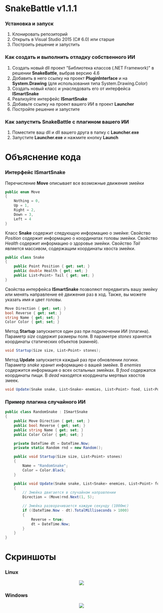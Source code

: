# SnakeBattle v1.1.1

### Установка и запуск
1. Клонировать репозиторий
2. Открыть в Visual Studio 2015 (C# 6.0) или старше
3. Построить решение и запустить

### Как создать и выполнить отладку собственного ИИ
1. Создать новый dll проект "Библиотека классов (.NET Framework)" в решении **SnakeBattle**, выбрав версию 4.6
2. Добавить в него ссылку на проект **PluginInterface** и на **System.Drawing** (для использования типа System.Drawing.Color) 
3. Создать новый класс и унаследовать его от интерфейса **ISmartSnake**
4. Реализуйте интерфейс **ISmartSnake**
5. Добавьте ссылку на проект вашего ИИ в проект **Launcher**
6. Постройте решение и запустите

### Как запустить **SnakeBattle** с плагином вашего ИИ
1. Поместите ваш dll и dll вашего друга в папку с **Launcher.exe**
2. Запустите **Launcher.exe** и нажмите кнопку **Launch**

# Объяснение кода

### Интерфейс ISmartSnake

Перечисление **Move** описывает все возможные движения змейки
```csharp
public enum Move
{
    Nothing = 0,
    Up = 1,
    Right = 2,
    Down = 3,
    Left = 4
}
```

Класс **Snake** содержит следующую информацию о змейке:
Свойство *Position* содержит информацию о координатах головы змейки.
Свойство *Health* содержит информацию о здоровье змейки.
Свойство *Tail* является массивом, содержащим координаты хвоста змейки.
```csharp
public class Snake
{
    public Point Position { get; set; }
    public double Health { get; set; }
    public List<Point> Tail { get; set; }
}
```

Свойства интерфейса **ISmartSnake** позволяют передвигать вашу змейку или менять направление её движения раз в ход. Также, вы можете указать имя и цвет головы.
```csharp
Move Direction { get; set; }
bool Reverse { get; set; }
string Name { get; set; }
Color Color { get; set; }
```

Метод **Startup** запускается один раз при подключении ИИ (плагина). Параметр *size* содержит размеры поля. 
В параметре *stones* хранятся координаты статических объектов (камней).
```csharp
void Startup(Size size, List<Point> stones);
```

Метод **Update** запускается каждый раз при обновлении логики.
Параметр *snake* хранит информацию о вашей змейке.
В *enemies* содержится информация о всех остальных змейках.
В *food* содержатся координаты пищи.
В *dead* находятся координаты мертвых хвостов змеек.
```csharp
void Update(Snake snake, List<Snake> enemies, List<Point> food, List<Point> dead);
```

### Пример плагина случайного ИИ 
```csharp
public class RandomSnake : ISmartSnake
{
    public Move Direction { get; set; }
    public bool Reverse { get; set; }
    public string Name { get; set; }
    public Color Color { get; set; }

    private DateTime dt = DateTime.Now;
    private static Random rnd = new Random();

    public void Startup(Size size, List<Point> stones)
    {
        Name = "RandomSnake";
        Color = Color.Black;
    }

    public void Update(Snake snake, List<Snake> enemies, List<Point> food, List<Point> dead)
    {
        // Змейка двигается в случайном направлении
        Direction = (Move)rnd.Next(1, 5);

        // Змейка разворачивается каждую секунду (1000мс)
        if ((DateTime.Now - dt).TotalMilliseconds > 1000)
        {
            Reverse = true;
            dt = DateTime.Now;
        }
    }
}

```
# Скриншоты
### Linux
<p align="center">  
  <img src="https://github.com/lyftzeigen/SnakeBattle/raw/master/Screenshots/Linux/Battlefield.png"/>
</p>

### Windows
<p align="center">  
    <img src="https://github.com/lyftzeigen/SnakeBattle/blob/master/Screenshots/Windows/Battlefield.png"/>
</p>
